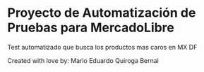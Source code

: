 # Proyecto de Automatización de Pruebas para MercadoLibre
Test automatizado que busca los productos mas caros en MX DF

Created with love by: Mario Eduardo Quiroga Bernal
